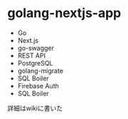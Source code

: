 # golang-nextjs-app

- Go
- Next.js
- go-swagger
- REST API
- PostgreSQL
- golang-migrate
- SQL Boiler
- Firebase Auth
- SQL Boiler

詳細はwikiに書いた

